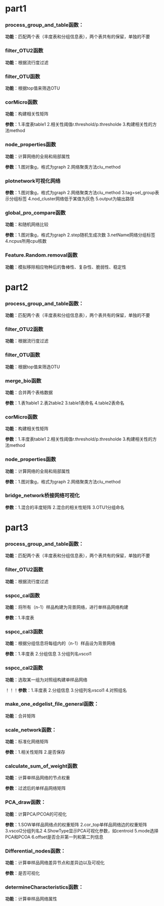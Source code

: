 # part1

### process_group_and_table函数：

**功能**：匹配两个表（丰度表和分组信息表），两个表共有的保留，单独的不要

### filter_OTU2函数

**功能**：根据流行度过滤

### filter_OTU函数

**功能**：根据top值来筛选OTU

### corMicro函数

**功能**：构建相关性矩阵

**参数**：1.丰度表table1	2.相关性阈值r.threshold/p.thresholde	3.构建相关性的方法method

### node_properties函数

**功能**：计算网络的全局和局部属性

**参数**：1.图对象g，格式为graph	2.网络聚类方法clu_method

### plotnetwork可视化网络

**参数**：1.图对象g，格式为graph	2.网络聚类方法clu_method	3.tag=sel_group表示分组标签	4.nod_cluster网络低于某值为灰色	5.output为输出路径

### global_pro_compare函数

**功能**：和随机网络比较

**参数**：1.图对象g，格式为graph	2.step随机生成次数	3.netName网络分组标签	4.ncpus所用cpu核数

### Feature.Random.removal函数

**功能**：模拟移除相应物种后的鲁棒性、复杂性、脆弱性、稳定性

# part2

### process_group_and_table函数：

**功能**：匹配两个表（丰度表和分组信息表），两个表共有的保留，单独的不要

### filter_OTU2函数

**功能**：根据流行度过滤

### filter_OTU函数

**功能**：根据top值来筛选OTU

### merge_bio函数

**功能**：合并两个表格数据

**参数**：1.表1table1	2.表2table2	3.table1表命名	4.table2表命名

### corMicro函数

**功能**：构建相关性矩阵

**参数**：1.丰度表table1	2.相关性阈值r.threshold/p.thresholde	3.构建相关性的方法method

### node_properties函数

**功能**：计算网络的全局和局部属性

**参数**：1.图对象g，格式为graph	2.网络聚类方法clu_method

### bridge_network桥接网络可视化

**参数**：1.混合的丰度矩阵	2.混合的相关性矩阵	3.OTU1分组命名

# part3

### process_group_and_table函数：

**功能**：匹配两个表（丰度表和分组信息表），两个表共有的保留，单独的不要

### filter_OTU2函数

**功能**：根据流行度过滤

### sspcc_cal函数

**功能**：将所有（n-1）样品构建为背景网络，进行单样品网络构建

**参数**：1.丰度表

### sspcc_cal3函数

**功能**：根据分组信息将每组内的（n-1）样品设为背景网络

**参数**：1.丰度表	2.分组信息	3.分组列名vscol1

###  sspcc_cal2函数

**功能**：选取某一组为对照组构建单样品网络

！！！**参数**：1.丰度表	2.分组信息	3.分组列名vscol1	4.对照组名

### make_one_edgelist_file_general函数：

**功能**：合并矩阵

### scale_network函数：

**功能**：标准化网络矩阵

**参数**：1.相关性矩阵 	2.是否保存

### calculate_sum_of_weight函数

**功能**：计算单样品网络的节点权重

**参数**：过滤后的单样品网络矩阵

### PCA_draw函数：

**功能**：计算PCA/PCOA的可视化

**参数**：1.SOW单样品网络点的权重矩阵	2.cor_top单样品网络边的权重矩阵	3.vscol2分组列名2	4.ShowType显示PCA可视化参数，如centroid	5.mode选择PCA和PCOA	6.offset是否合并第一列和第二列信息

### Differential_nodes函数：

**功能**：计算单样品网络差异节点和差异边以及可视化

**参数**：是否可视化

### determineCharacteristics函数：

**功能**：计算单样品网络属性
